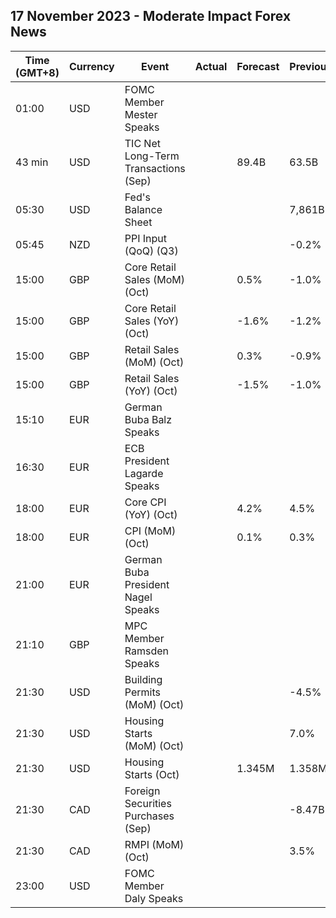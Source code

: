 ## 17 November 2023 - Moderate Impact Forex News

| Time (GMT+8) | Currency | Event | Actual | Forecast | Previous |
|------|----------|-------|--------|----------|----------|
| 01:00 | USD | FOMC Member Mester Speaks |  |  |  |
| 43 min | USD | TIC Net Long-Term Transactions (Sep) |  | 89.4B | 63.5B |
| 05:30 | USD | Fed's Balance Sheet |  |  | 7,861B |
| 05:45 | NZD | PPI Input (QoQ) (Q3) |  |  | -0.2% |
| 15:00 | GBP | Core Retail Sales (MoM) (Oct) |  | 0.5% | -1.0% |
| 15:00 | GBP | Core Retail Sales (YoY) (Oct) |  | -1.6% | -1.2% |
| 15:00 | GBP | Retail Sales (MoM) (Oct) |  | 0.3% | -0.9% |
| 15:00 | GBP | Retail Sales (YoY) (Oct) |  | -1.5% | -1.0% |
| 15:10 | EUR | German Buba Balz Speaks |  |  |  |
| 16:30 | EUR | ECB President Lagarde Speaks |  |  |  |
| 18:00 | EUR | Core CPI (YoY) (Oct) |  | 4.2% | 4.5% |
| 18:00 | EUR | CPI (MoM) (Oct) |  | 0.1% | 0.3% |
| 21:00 | EUR | German Buba President Nagel Speaks |  |  |  |
| 21:10 | GBP | MPC Member Ramsden Speaks |  |  |  |
| 21:30 | USD | Building Permits (MoM) (Oct) |  |  | -4.5% |
| 21:30 | USD | Housing Starts (MoM) (Oct) |  |  | 7.0% |
| 21:30 | USD | Housing Starts (Oct) |  | 1.345M | 1.358M |
| 21:30 | CAD | Foreign Securities Purchases (Sep) |  |  | -8.47B |
| 21:30 | CAD | RMPI (MoM) (Oct) |  |  | 3.5% |
| 23:00 | USD | FOMC Member Daly Speaks |  |  |  |
